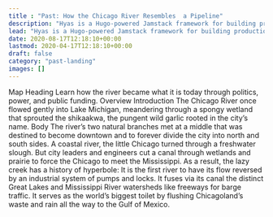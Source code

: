 ```yaml
---
title : "Past: How the Chicago River Resembles  a Pipeline"
description: "Hyas is a Hugo-powered Jamstack framework for building production-ready websites faster."
lead: "Hyas is a Hugo-powered Jamstack framework for building production-ready websites faster."
date: 2020-08-17T12:18:10+00:00
lastmod: 2020-04-17T12:18:10+00:00
draft: false
category: "past-landing"
images: []
---
```

Map Heading
Learn how the river became what it is today through politics, power, and public funding. 
Overview
Introduction
The Chicago River once flowed gently into Lake Michigan, meandering through a spongy wetland that sprouted the shikaakwa, the pungent wild garlic rooted in the city’s name. 
Body
The river’s two natural branches met at a middle that was destined to become downtown and to forever divide the city into north and south sides. A coastal river, the little Chicago turned through a freshwater slough. But city leaders and engineers cut a canal through wetlands and prairie to force the Chicago to meet the Mississippi. As a result, the lazy creek has a history of hyperbole: It is the first river to have its flow reversed by an industrial system of pumps and locks. It fuses via its canal the distinct Great Lakes and Mississippi River watersheds like freeways for barge traffic. It serves as the world’s biggest toilet by flushing Chicagoland’s waste and rain all the way to the Gulf of Mexico. 
